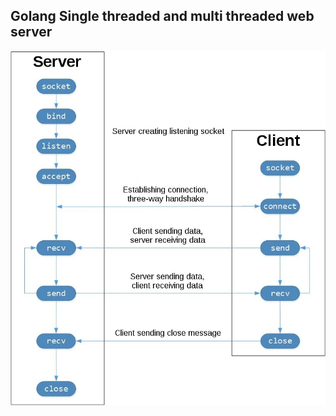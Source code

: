 <h2>
    Golang Single threaded and multi threaded web server
</h2>


<img src="./sockets-tcp-flow.webp">